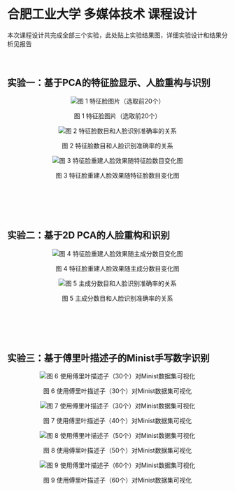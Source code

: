 # 合肥工业大学 多媒体技术 课程设计
本次课程设计共完成全部三个实验，此处贴上实验结果图，详细实验设计和结果分析见报告  
</br></br>

## 实验一：基于PCA的特征脸显示、人脸重构与识别
<p align="center">
  <img src="https://github.com/user-attachments/assets/ebad65bd-b94d-4e33-85bd-f197cd5265ab" alt="图 1 特征脸图片（选取前20个）">
</p>
<p align="center">图 1 特征脸图片（选取前20个）</p>  

<p align="center">
  <img src="https://github.com/user-attachments/assets/d6ee5934-c56b-4fc5-95ec-d482cc69bf8f" alt="图 2 特征脸数目和人脸识别准确率的关系">
</p>
<p align="center">图 2 特征脸数目和人脸识别准确率的关系</p>  

<p align="center">
  <img src="https://github.com/user-attachments/assets/4c1e5d79-77da-47e8-bb4b-bf559dbf11f9" alt="图 3 特征脸重建人脸效果随特征脸数目变化图">
</p>
<p align="center">图 3 特征脸重建人脸效果随特征脸数目变化图</p>  
</br></br></br></br>

## 实验二：基于2D PCA的人脸重构和识别
<p align="center">
  <img src="https://github.com/user-attachments/assets/330e5a13-4718-432a-93d7-c6351cefbaae" alt="图 4 特征脸重建人脸效果随主成分数目变化图">
</p>
<p align="center">图 4 特征脸重建人脸效果随主成分数目变化图</p>  

<p align="center">
  <img src="https://github.com/user-attachments/assets/6ca2b96b-c2e1-4d37-8fa1-1b6812972148" alt="图 5 主成分数目和人脸识别准确率的关系">
</p>
<p align="center">图 5 主成分数目和人脸识别准确率的关系</p>  
</br></br></br></br>

## 实验三：基于傅里叶描述子的Minist手写数字识别 
<p align="center">
  <img src="https://github.com/user-attachments/assets/45466ce5-1a13-4cda-b7e4-1858c0dff4dc" alt="图 6 使用傅里叶描述子（30个）对Minist数据集可视化">
</p>
<p align="center">图 6 使用傅里叶描述子（30个）对Minist数据集可视化</p>  

<p align="center">
  <img src="https://github.com/user-attachments/assets/dce7fe8d-5453-414c-a23b-5933e42751a3" alt="图 7 使用傅里叶描述子（30个）对Minist数据集可视化">
</p>
<p align="center">图 7 使用傅里叶描述子（40个）对Minist数据集可视化</p>  

<p align="center">
  <img src="https://github.com/user-attachments/assets/f67e81ec-25c3-4873-a917-cc8b3bd181b3" alt="图 8 使用傅里叶描述子（50个）对Minist数据集可视化">
</p>
<p align="center">图 8 使用傅里叶描述子（50个）对Minist数据集可视化</p>  

<p align="center">
  <img src="https://github.com/user-attachments/assets/3f423e63-9ecd-413b-b5fd-df6d6f40b6c0" alt="图 9 使用傅里叶描述子（60个）对Minist数据集可视化">
</p>
<p align="center">图 9 使用傅里叶描述子（60个）对Minist数据集可视化</p>  
